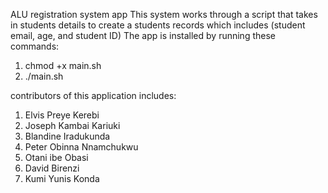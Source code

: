 ALU registration system app
This system works through a script that takes in students details to create a students records which includes (student email, age, and student ID)
The app is installed by running these commands:
1. chmod +x main.sh
2. ./main.sh

contributors of this application includes:
1. Elvis Preye Kerebi
2. Joseph Kambai Kariuki
3. Blandine Iradukunda
4. Peter Obinna Nnamchukwu
5. Otani ibe Obasi
6. David Birenzi
7. Kumi Yunis Konda
